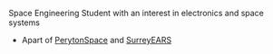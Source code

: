 Space Engineering Student with an interest in electronics and space systems

- Apart of [PerytonSpace](https://github.com/PerytonSpace) and [SurreyEARS](https://github.com/SurreyEARS)


<!--
**Harveyn4444/Harveyn4444** is a ✨ _special_ ✨ repository because its `README.md` (this file) appears on your GitHub profile.

Here are some ideas to get you started:

- 🔭 I’m currently working on ...
- 🌱 I’m currently learning ...
- 👯 I’m looking to collaborate on ...
- 🤔 I’m looking for help with ...
- 💬 Ask me about ...
- 📫 How to reach me: ...
- 😄 Pronouns: ...
- ⚡ Fun fact: ...
-->
